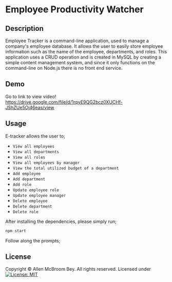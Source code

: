 # Employee Productivity Watcher

## Description
Employee Tracker is a command-line application, used  to manage a company's employee database. It allows the user to easily store employee information such as the name of the employee, departments, and roles. This application uses a CRUD operation and is created in MySQL by creating a simple content management system, and since it only functions on the command-line on Node.js there is no front end service.


## Demo
Go to link to view video!
https://drive.google.com/file/d/1rpyE9QG2bcz0XUCHf-JShZUe5Oj46eas/view

## Usage
E-tracker allows the user to;
- `View all employees`
- `View all departments`
- `View all roles`
- `View all employees by manager`
- `View the total utilized budget of a department`
- `Add employee`
- `Add department`
- `Add role`
- `Update employee role`
- `Update employee manager`
- `Delete employee`
- `Delete department`
- `Delete role`

After installing the dependencies, please simply run;
```bash
npm start
```
Follow along the prompts;

## License
Copyright © Allen McBroom Bey. All rights reserved.
Licensed under [![License: MIT](https://img.shields.io/badge/License-MIT-yellow.svg)](https://opensource.org/licenses/MIT)
